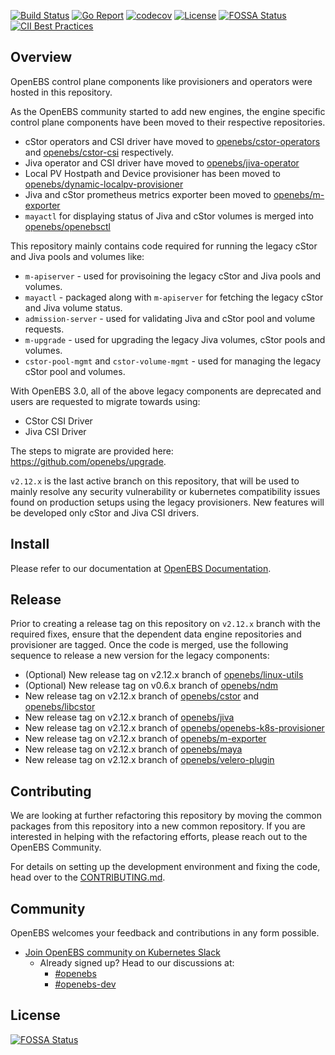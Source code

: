[![Build Status](https://app.travis-ci.com/openebs/maya.svg?branch=v2.12.x)](https://app.travis-ci.com/openebs/maya)
[![Go Report](https://goreportcard.com/badge/github.com/openebs/maya)](https://goreportcard.com/report/github.com/openebs/maya)
[![codecov](https://codecov.io/gh/openebs/maya/branch/v2.12.x/graph/badge.svg?token=nDwloue1T5)](https://codecov.io/gh/openebs/maya)
[![License](https://img.shields.io/badge/License-Apache%202.0-blue.svg)](https://github.com/openebs/maya/blob/HEAD/LICENSE)
[![FOSSA Status](https://app.fossa.com/api/projects/git%2Bgithub.com%2Fopenebs%2Fmaya.svg?type=shield)](https://app.fossa.com/projects/git%2Bgithub.com%2Fopenebs%2Fmaya?ref=badge_shield)
[![CII Best Practices](https://bestpractices.coreinfrastructure.org/projects/1753/badge)](https://bestpractices.coreinfrastructure.org/projects/1753)

## Overview

OpenEBS control plane components like provisioners and operators were hosted in this repository. 

As the OpenEBS community started to add new engines, the engine specific control plane components have been moved to their respective repositories.
- cStor operators and CSI driver have moved to [openebs/cstor-operators](https://github.com/openebs/cstor-operators) and [openebs/cstor-csi](https://github.com/openebs/cstor-csi) respectively.
- Jiva operator and CSI driver have moved to [openebs/jiva-operator](https://github.com/openebs/jiva-operator)
- Local PV Hostpath and Device provisioner has been moved to [openebs/dynamic-localpv-provisioner](https://github.com/openebs/dynamic-localpv-provisioner)
- Jiva and cStor prometheus metrics exporter been moved to [openebs/m-exporter](https://github.com/openebs/m-exporter)
- `mayactl` for displaying status of Jiva and cStor volumes is merged into [openebs/openebsctl](https://github.com/openebs/openebsctl)

This repository mainly contains code required for running the legacy cStor and Jiva pools and volumes like: 
- `m-apiserver` - used for provisoining the legacy cStor and Jiva pools and volumes.
- `mayactl` - packaged along with `m-apiserver` for fetching the legacy cStor and Jiva volume status. 
- `admission-server` - used for validating Jiva and cStor pool and volume requests. 
- `m-upgrade` - used for upgrading the legacy Jiva volumes, cStor pools and volumes.
- `cstor-pool-mgmt` and `cstor-volume-mgmt` - used for managing the legacy cStor pool and volumes. 

With OpenEBS 3.0, all of the above legacy components are deprecated and users are requested to migrate towards using:
- CStor CSI Driver
- Jiva CSI Driver

The steps to migrate are provided here: https://github.com/openebs/upgrade.

`v2.12.x` is the last active branch on this repository, that will be used to mainly resolve any security vulnerability or kubernetes compatibility issues found on production setups using the legacy provisioners. New features will be developed only cStor and Jiva CSI drivers.

## Install

Please refer to our documentation at [OpenEBS Documentation](http://openebs.io/).

## Release

Prior to creating a release tag on this repository on `v2.12.x` branch with the required fixes, ensure that the dependent data engine repositories and provisioner are tagged. Once the code is merged, use the following sequence to release a new version for the legacy components:
- (Optional) New release tag on v2.12.x branch of [openebs/linux-utils](https://github.com/openebs/linux-utils)
- (Optional) New release tag on v0.6.x branch of [openebs/ndm](https://github.com/openebs/ndm)
- New release tag on v2.12.x branch of [openebs/cstor](https://github.com/openebs/cstor) and [openebs/libcstor](https://github.com/openebs/libcstor)
- New release tag on v2.12.x branch of [openebs/jiva](https://github.com/openebs/jiva)
- New release tag on v2.12.x branch of [openebs/openebs-k8s-provisioner](https://github.com/openebs/openebs-k8s-provisioner) 
- New release tag on v2.12.x branch of [openebs/m-exporter](https://github.com/openebs/m-exporter)
- New release tag on v2.12.x branch of [openebs/maya](https://github.com/openebs/maya)
- New release tag on v2.12.x branch of [openebs/velero-plugin](https://github.com/openebs/velero-plugin)

## Contributing

We are looking at further refactoring this repository by moving the common packages from this repository into a new common repository. If you are interested in helping with the refactoring efforts, please reach out to the OpenEBS Community. 

For details on setting up the development environment and fixing the code, head over to the [CONTRIBUTING.md](./CONTRIBUTING.md).

## Community

OpenEBS welcomes your feedback and contributions in any form possible.

- [Join OpenEBS community on Kubernetes Slack](https://kubernetes.slack.com)
  - Already signed up? Head to our discussions at:
    -  [#openebs](https://kubernetes.slack.com/messages/openebs/)
    -  [#openebs-dev](https://kubernetes.slack.com/messages/openebs-dev/)

## License
[![FOSSA Status](https://app.fossa.com/api/projects/git%2Bgithub.com%2Fopenebs%2Fmaya.svg?type=large)](https://app.fossa.com/projects/git%2Bgithub.com%2Fopenebs%2Fmaya?ref=badge_large)
